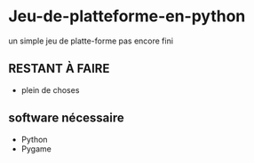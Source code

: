 # Jeu-de-platteforme-en-python

un simple jeu de platte-forme pas encore fini

## RESTANT À FAIRE
* plein de choses

## software nécessaire
* Python
* Pygame
